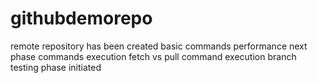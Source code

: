 # githubdemorepo
remote repository has been created
basic commands performance
next phase commands execution
fetch vs pull command execution
branch testing phase initiated
